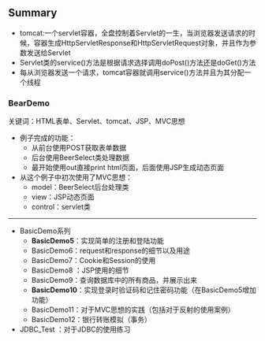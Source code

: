 ## Summary

- tomcat:一个servlet容器，全盘控制着Servlet的一生，当浏览器发送请求的时候，容器生成HttpServletResponse和HttpServletRequest对象，并且作为参数发送给Servlet
- Servlet类的service()方法是根据请求选择调用doPost()方法还是doGet()方法
- 每从浏览器发送一个请求，tomcat容器就调用service()方法并且为其分配一个线程



### BearDemo

关键词：HTML表单、Servlet、tomcat、JSP、MVC思想

- 例子完成的功能：
  - 从前台使用POST获取表单数据 
  - 后台使用BeerSelect类处理数据
  - 最开始使用out直接print html页面，后面使用JSP生成动态页面
- 从这个例子中初次使用了MVC思想：
  - model：BeerSelect后台处理类
  - view：JSP动态页面
  - control：servlet类 



---

 - BasicDemo系列
     - **BasicDemo5**：实现简单的注册和登陆功能
     - BasicDemo6：request和response的细节以及用途
     - BasicDemo7：Cookie和Session的使用
     - BasicDemo8 ：JSP使用的细节
     - BasicDemo9：查询数据库中的所有商品，并展示出来
     - **BasicDemo10**：实现登录时验证码和记住密码功能（在BasicDemo5增加功能）
     - BasicDemo11：对于MVC思想的实践（包括对于反射的使用案例）
     - BasicDemo12：银行转账模拟（事务）
- JDBC_Test ：对于JDBC的使用练习
